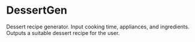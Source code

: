 # DessertGen
Dessert recipe generator. Input cooking time, appliances, and ingredients. Outputs a suitable dessert recipe for the user.
